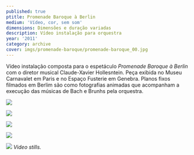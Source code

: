 ```yaml
---
published: true
ptitle: Promenade Baroque à Berlin
medium: 'Vídeo, cor, sem som'
dimensions: Dimensões e duração variadas
description: Vídeo instalação para orquestra
year: '2011'
category: archive
cover: imgs/promenade-baroque/promenade-baroque_00.jpg
---
```

Vídeo instalação composta para o espetáculo _Promenade Baroque à Berlin_ com o diretor musical Claude-Xavier Hollesntein. Peça exibida no Museu Carnavalet em Paris e no Espaço Fusterie em Genebra. Planos fixos filmados em Berlim são como fotografias animadas que acompanham a execução das músicas de Bach e Brunhs pela orquestra.

![]({{site.baseurl}}/imgs/promenade-baroque/promenade-baroque_01.jpg)

![]({{site.baseurl}}/imgs/promenade-baroque/promenade-baroque_02.jpg)

![]({{site.baseurl}}/imgs/promenade-baroque/promenade-baroque_03.jpg)

![]({{site.baseurl}}/imgs/promenade-baroque/promenade-baroque_04.jpg)

![]({{site.baseurl}}/imgs/promenade-baroque/promenade-baroque_05.jpg)
_Video stills._

